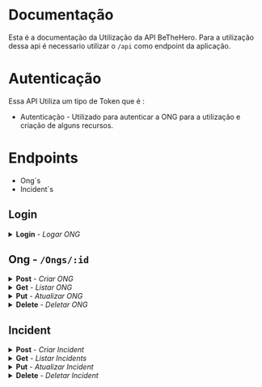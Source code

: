 
# Documentação
Esta é a documentação da Utilização da API BeTheHero.
Para a utilização dessa api é necessario utilizar o `/api` como endpoint da aplicação.

# Autenticação

Essa API Utiliza um tipo de Token que é :
- Autenticação - Utilizado para autenticar a ONG
para a utilização e criação de alguns recursos.

# Endpoints

- Ong´s
- Incident´s

## Login
<details>
  <summary>
    <b>Login</b> - <i>Logar ONG</i>
  </summary>
  <br/>
  
  <b>Rota:</b> `POST /login`
  <br />
  <b>Autenticação:</b> Não
  <br />
  <b>Body:</b>
  
  ```
  {
	"email": "usuario@email.com",
	"senha": "senha"
  }
  ```
  <br />
  <b>Response:</b>

  ```
    {
        "ong": true,
        "msg": "usuario encontrado",
        "token": "eyJhbGciOiJIUzI1NiIsInR5cCI6IkpXVCJ9.eyJ1c2VySUQiOiI1ZjBmNTJhN2I2NjcxYzNkMGNkYTM2NWUiLCJ1c2VyTmFtZSI6ImpvYW8gdml0b3IgIiwidXNlck1haWwiOiJqb2FvdW5vQHlvcG1haWwuY29tIiwiaWF0IjoxNTk0ODQxNjI2LCJleHAiOjE1OTQ4NDQ2MjZ9.0gNgelp1ZuPNIp67kBx1CXxTA_K2CBrmtlM7NNmmB84"
    }
  ```
</details>

## Ong -  `/Ongs/:id`

<details>
  <summary>
    <b>Post</b> - <i>Criar ONG</i>
  </summary>
  <br/>
  <b>Rota:</b> `POST /ongs`
  <br/>
  <b>Autenticação:</b> Não
  <br/>
  <b>Body:</b>
  
  ```
  {
	"name":"teste",
	"email":"test@test.com",
	"password":"senha",
	"whatsapp":"numero",
	"city":"cidade",
	"uf":"sigla"
}
  ```
  <br/>
  <b>Response:</b>

  ```
    {
        "ong": true,
        "msg": "usuario encontrado",
        "token": "eyJhbGciOiJIUzI1NiIsInR5cCI6IkpXVCJ9.eyJ1c2VySUQiOiI1ZjBmNTJhN2I2NjcxYzNkMGNkYTM2NWUiLCJ1c2VyTmFtZSI6ImpvYW8gdml0b3IgIiwidXNlck1haWwiOiJqb2FvdW5vQHlvcG1haWwuY29tIiwiaWF0IjoxNTk0ODQxNjI2LCJleHAiOjE1OTQ4NDQ2MjZ9.0gNgelp1ZuPNIp67kBx1CXxTA_K2CBrmtlM7NNmmB84"
    }
  ```
</details>

<details>
  <summary>
    <b>Get</b> - <i>Listar ONG</i>
  </summary>
  <br/>
  <b>Rota:</b> `GET /ongs`
  <br />
  <b>Autenticação:</b> Não
  <b>Body:</b>
  
  ```
  {
	"name":"teste",
	"email":"test@test.com",
	"password":"senha",
	"whatsapp":"numero",
	"city":"cidade",
	"uf":"sigla"
}
  ```
  <br/>
  <b>Response:</b>

  ```
  {
    "results": [
      {
        "_id": "5f0f52a7b6671c3d0cda365e",
        "name": "joao vitor ",
        "email": "joaouno@yopmail.com",
        "whatsapp": 123456784,
        "city": "Itanhaém",
        "__v": 0
      }
    ],
    "count": 1
  }
  ```
</details>


<details>
  <summary>
    <b>Put</b> - <i>Atualizar ONG</i>
  </summary>
  <br/>
  <b>Rota:</b> `PUT /ongs/:id`
  <br />
  <b>Autenticação:</b> Sim
  <br />
  <b>Response:</b>

  ```
  {
    "msg": "Dados Atualizados Com Sucesso",
    "update": {
      "n": 1,
      "nModified": 1,
      "ok": 1
    }
  }
  ```
</details>

<details>
  <summary>
    <b>Delete</b> - <i>Deletar ONG</i>
  </summary>
  <br/>
  <b>Rota:</b> `DELETE /ongs/:id`
  <br/>
  <b>Autenticação:</b> Sim
  <br/>
  <b>Body:</b> No
  <br/>
  <b>Response:</b>

  ```
    {
      "msg": "usuario deletado com sucesso" 
    }
  ```
</details>

## Incident


<details>
  <summary>
    <b>Post</b> - <i>Criar Incident</i>
  </summary>
  <br/>
  <b>Rota:</b> `POST /incidents`
  <br/>
  <b>Autenticação:</b> Não
  <br/>
  <b>Body:</b>
  
  ```
  {
	  "title": "titulo 2",
    "description": "aqui vai uma descrição de teste",
    "value": "120.00",
    "url": "naotem",
    "ongId": "5f0dddde9fd05c3978d11b8d"
  }
  ```
  <br/>
  <b>Response:</b>

  ```
    {
      "msg": "Cadastro de Novo Incident concluido !",
      "title": "titulo 2"
    }
  ```
</details>

<details>
  <summary>
    <b>Get</b> - <i>Listar Incidents</i>
  </summary>
  <br/>
  <b>Rota:</b> `GET /incidents`
  <br />
  <b>Autenticação:</b> Não
  <b>Body:</b> Não
  <b>Response:</b>

  ```
  {
  "results": [
    {
      "_id": "5f0f5337b6671c3d0cda365f",
      "title": "titulo 2",
      "description": "aqui vai uma descrição de teste",
      "value": 120,
      "url": "naotem",
      "ongId": "5f0dddde9fd05c3978d11b8d",
      "__v": 0
    }
  ]
}
  ```
</details>


<details>
  <summary>
    <b>Put</b> - <i>Atualizar Incident</i>
  </summary>
  <br/>
  <b>Rota:</b> `PUT /ongs/:id`
  <br />
  <b>Autenticação:</b> Sim
  <b>Body:</b>
  
  ```
  {
	  "title": "titulo 2",
    "description": "aqui vai uma descrição de teste",
    "value": "120.00",
    "url": "naotem",
    "ongId": "5f0dddde9fd05c3978d11b8d"
  }
  ```
  <br/>
  <b>Response:</b>

  ```
  {
  "msg": "Dados Atualizados Com Sucesso",
  "update": 
  }
  ```
</details>

<details>
  <summary>
    <b>Delete</b> - <i>Deletar Incident</i>
  </summary>
  <br/>
  <b>Rota:</b> `DELETE /incidents/:id`
  <br/>
  <b>Autenticação:</b> Sim
  <br/>
  <b>Body:</b> No
  <br/>
  <b>Response:</b>

  ```
    {
      "msg": "incident deletado com sucesso" 
    }
  ```
</details>


